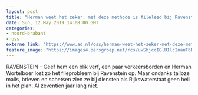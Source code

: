 ```yaml
---
layout: post
title: "Herman weet het zeker: met deze methode is fileleed bij Ravenstein in één klap voorbij"
date: Sun, 12 May 2019 14:08:00 GMT
categories: 
- noord-brabant 
- oss 
externe_link: "https://www.ad.nl/oss/herman-weet-het-zeker-met-deze-methode-is-fileleed-bij-ravenstein-in-een-klap-voorbij~aa9bb017/"
feature_image: "https://images4.persgroep.net/rcs/uvShjccIGlUIlc2nauT6DqwIuMA/diocontent/121354544/_fitwidth/400/?appId=21791a8992982cd8da851550a453bd7f&quality=0.7"
---
```


RAVENSTEIN - Geef hem een blik verf, een paar verkeersborden en Herman Wortelboer lost zó het fileprobleem bij Ravenstein op. Maar ondanks talloze mails, brieven en schetsen zien ze bij diensten als Rijkswaterstaat geen heil in het plan. Al zeventien jaar lang niet.
